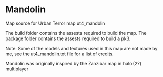 # Mandolin
Map source for Urban Terror map ut4_mandolin

The build folder contains the assests required to build the map. The package folder contains the assests required to build a pk3.

Note: Some of the models and textures used in this map are not made by me, see the ut4_mandolin.txt file for a list of credits.

Mondolin was originally inspired by the Zanzibar map in halo (2?) multiplayer